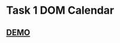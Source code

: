# Task 1 DOM Calendar

## [DEMO](https://johnsteck9.github.io/globallogic-js-basecamp-2021/js/01-DOM-Calendar)